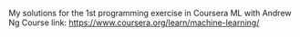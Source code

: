 My solutions for the 1st programming exercise in Coursera ML with Andrew Ng
Course link: https://www.coursera.org/learn/machine-learning/
